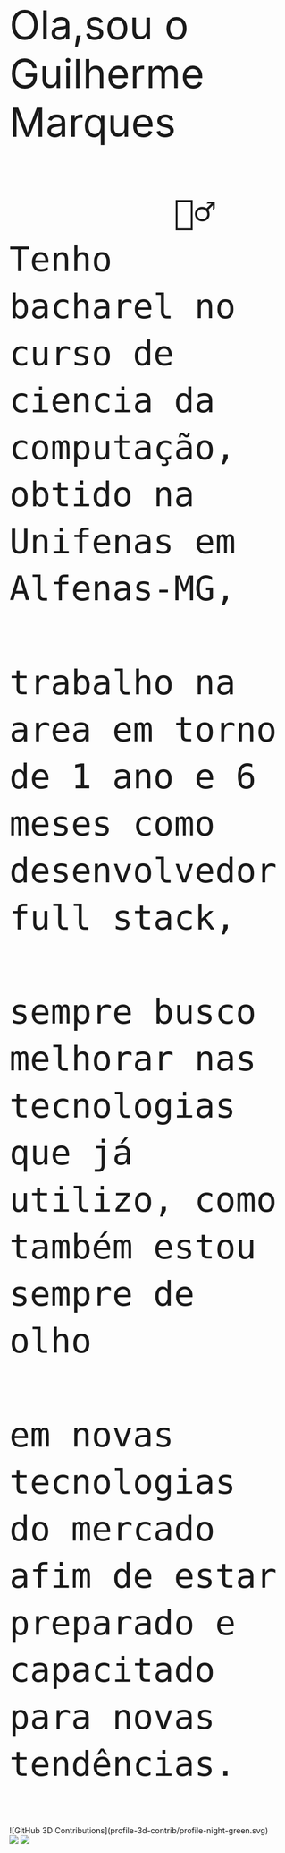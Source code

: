 <div style="font-size:72px">
      Ola,sou o Guilherme Marques
      
            🙋‍♂️ Tenho bacharel no curso de ciencia da computação, obtido na Unifenas em Alfenas-MG, 
                  trabalho na area em torno de 1 ano e 6 meses como desenvolvedor full stack,
                  sempre busco melhorar nas tecnologias que já utilizo, como também estou sempre de olho
                  em novas tecnologias do mercado afim de estar preparado e capacitado para novas tendências.

      
</div>
![GitHub 3D Contributions](profile-3d-contrib/profile-night-green.svg)


<div>
      <a href="https://github.com/GuilhermeMPCosta"></a>
      <img height="230em" src="https://github-readme-stats.vercel.app/api?username=GuilhermeMPCosta&show_icons=true&theme=cobalt">
      <img height="230em" src="https://github-readme-stats.vercel.app/api/top-langs?username=GuilhermeMPCosta&show_icons=true&theme=cobalt">
</div>
